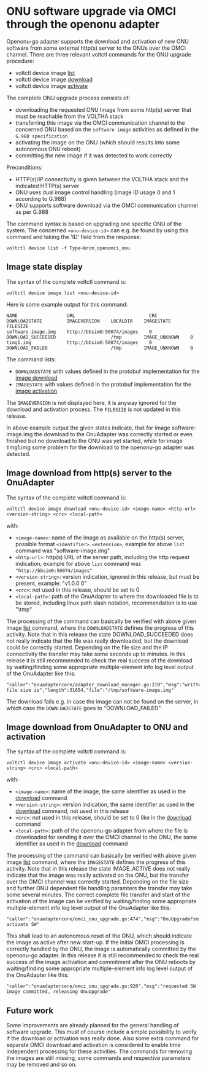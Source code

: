 # ONU software upgrade via OMCI through the openonu adapter
Openonu-go adapter supports the download and activation of new ONU software from some external http(s) server to the ONUs over the OMCI channel.
There are three relevant voltctl commands for the ONU upgrade procedure:
- voltctl device image [list](#image-state-display)
- voltctl device image [download](#image-download-from-http(s)-server-to-the-OnuAdapter)
- voltctl device image [activate](#image-download-from-onuadapter-to-onu-and-activation)

The complete ONU upgrade process consists of:
- downloading the requested ONU Image from some http(s) server that must be reachable from the VOLTHA stack
- transferring this image via the OMCI communication channel to the concerned ONU based on the `software image` activities as defined in the `G.988 specification`
- activating the image on the ONU (which should results into some autonomous ONU reboot)
- committing the new image if it was detected to work correctly

Preconditions:
- HTTP(s)/IP connectivity is given between the VOLTHA stack and the indicated HTTP(s) server
- ONU uses dual image control handling (image ID usage 0 and 1 according to G.988)
- ONU supports software download via the OMCI communication channel as per G.988

The command syntax is based on upgrading one specific ONU of the system. The concerned `<onu-device-id>` can e.g. be found by using this command and taking the 'ID' field from the response:
```
voltctl device list -f Type~brcm_openomci_onu
```


## Image state display

The syntax of the complete voltctl command is:
```
voltctl device image list <onu-device-id>
```

Here is some example output for this command:
```
NAME                  URL                           CRC    DOWNLOADSTATE         IMAGEVERSION    LOCALDIR    IMAGESTATE       FILESIZE
software-image.img    http://bbsim0:50074/images    0      DOWNLOAD_SUCCEEDED                    /tmp        IMAGE_UNKNOWN    0
timg1.img             http://bbsim0:50074/images    0      DOWNLOAD_FAILED                       /tmp        IMAGE_UNKNOWN    0
```

The command lists:
- `DOWNLOADSTATE` with values defined in the protobuf implementation for the [image download](https://github.com/opencord/voltha-protos/blob/v4.0.11/protos/voltha_protos/device.proto#L106)
- `IMAGESTATE` with values defined in the protobuf implementation for the [image activation](https://github.com/opencord/voltha-protos/blob/v4.0.11/protos/voltha_protos/device.proto#L125)

The `IMAGEVERSION` is not displayed here, it is anyway ignored for the download and activation process. The `FILESIZE` is not updated in this release.

In above example output the given states indicate, that for image software-image.img the download to the OnuAdapter was correctly started or even finished but no download to the ONU was yet started, while for image timg1.img some problem for the download to the openonu-go adapter was detected.

## Image download from http(s) server to the OnuAdapter

The syntax of the complete voltctl command is:
```
voltctl device image download <onu-device-id> <image-name> <http-url> <version-string> <crc> <local-path>
```
with:
- `<image-name>`: name of the image as available on the http(s) server, possible format `<identifier>.<extension>`, example for above `list` command was "software-image.img"
- `<http-url>`: http(s) URL of the server path, including the http request indication, example for above `list` command was ```"http://bbsim0:50074/images"```
- `<version-string>`: version indication, ignored in this release, but must be present, example: "v1.0.0 0"
- `<crc>`: not used in this release, should be set to 0
- `<local-path>`: path of the OnuAdapter to where the downloaded file is to be stored, including linux path slash notation, recommendation is to use "\tmp"

The processing of the command can basically be verified with above given image [list](#image-state-display) command, where the `DOWNLOADSTATE` defines the progress of this activity. Note that in this release the state DOWNLOAD_SUCCEEDED does not really indicate that the file was really downloaded, but the download could be correctly started. Depending on the file size and the IP connectivity the transfer may take some seconds up to minutes.
In this release it is still recommended to check the real success of the download by waiting/finding some appropriate multiple-element info log level output of the OnuAdapter like this:
```
"caller":"onuadaptercore/adapter_download_manager.go:210","msg":"written file size is","length":31654,"file":"/tmp/software-image.img"
```

The download fails e.g. in case the image can not be found on the server, in which case the `DOWNLOADSTATE` goes to "DOWNLOAD_FAILED"


## Image download from OnuAdapter to ONU and activation

The syntax of the complete voltctl command is:
```
voltctl device image activate <onu-device-id> <image-name> <version-string> <crc> <local-path>
```
with:
- `<image-name>`: name of the image, the same identifier as used in the [download](#image-download-from-http(s)-server-to-the-OnuAdapter) command
- `<version-string>`: version indication, the same identifier as used in the [download](#image-download-from-http(s)-server-to-the-OnuAdapter) command, not used in this release
- `<crc>`: not used in this release, should be set to 0 like in the [download](#image-download-from-http(s)-server-to-the-OnuAdapter) command
- `<local-path>`: path of the openonu-go adapter from where the file is downloaded for sending it over the OMCI channel to the ONU, the same identifier as used in the [download](#image-download-from-http(s)-server-to-the-OnuAdapter) command

The processing of the command can basically be verified with above given image [list](#image-state-display) command, where the `IMAGESTATE` defines the progress of this activity. Note that in this release the state IMAGE_ACTIVE does not really indicate that the image was really activated on the ONU, but the transfer over the OMCI channel was correctly started. Depending on the file size and further ONU dependent file handling paramters the transfer may take some several minutes.
The correct complete file transfer and start of the activation of the image can be verified by waiting/finding some appropriate multiple-element info log level output of the OnuAdapter like this:
```
"caller":"onuadaptercore/omci_onu_upgrade.go:474","msg":"OnuUpgradeFsm activate SW"
```
This shall lead to an autonomous reset of the ONU, which should indicate the image as active after new start-up. If the initial OMCI processing is correctly handled by the ONU, the image is automatically committed by the openonu-go adapter.
In this release it is still recommended to check the real success of the image activation and commitment after the ONU reboots by waiting/finding some appropriate multiple-element info log level output of the OnuAdapter like this:
```
"caller":"onuadaptercore/omci_onu_upgrade.go:920","msg":"requested SW image committed, releasing OnuUpgrade"
```

## Future work
Some improvements are already planned for the general handling of software upgrade.
This must of course include a simple possibility to verify if the download or activation was really done.
Also some extra command for separate OMCI download and activation is considered to enable time independent processing for these activities.
The commands for removing the images are still missing, some commands and respective parameters may be removed and so on.
